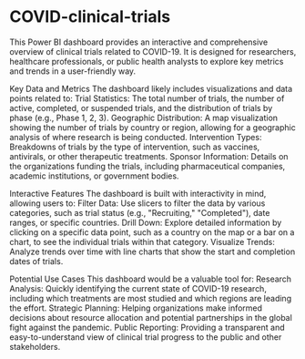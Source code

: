 # COVID-clinical-trials
This Power BI dashboard provides an interactive and comprehensive overview of clinical trials related to COVID-19. It is designed for researchers, healthcare professionals, or public health analysts to explore key metrics and trends in a user-friendly way.

Key Data and Metrics
The dashboard likely includes visualizations and data points related to:
Trial Statistics: The total number of trials, the number of active, completed, or suspended trials, and the distribution of trials by phase (e.g., Phase 1, 2, 3).
Geographic Distribution: A map visualization showing the number of trials by country or region, allowing for a geographic analysis of where research is being conducted.
Intervention Types: Breakdowns of trials by the type of intervention, such as vaccines, antivirals, or other therapeutic treatments.
Sponsor Information: Details on the organizations funding the trials, including pharmaceutical companies, academic institutions, or government bodies.

Interactive Features
The dashboard is built with interactivity in mind, allowing users to:
Filter Data: Use slicers to filter the data by various categories, such as trial status (e.g., "Recruiting," "Completed"), date ranges, or specific countries.
Drill Down: Explore detailed information by clicking on a specific data point, such as a country on the map or a bar on a chart, to see the individual trials within that category.
Visualize Trends: Analyze trends over time with line charts that show the start and completion dates of trials.

Potential Use Cases
This dashboard would be a valuable tool for:
Research Analysis: Quickly identifying the current state of COVID-19 research, including which treatments are most studied and which regions are leading the effort.
Strategic Planning: Helping organizations make informed decisions about resource allocation and potential partnerships in the global fight against the pandemic.
Public Reporting: Providing a transparent and easy-to-understand view of clinical trial progress to the public and other stakeholders.
